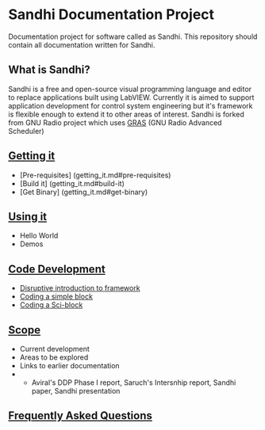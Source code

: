Sandhi Documentation Project
====

Documentation project for software called as Sandhi.
This repository should contain all documentation written for Sandhi.

## What is Sandhi?
Sandhi is a free and open-source visual programming language and editor to replace applications built using LabVIEW. Currently it is aimed to support application development for control system engineering but it's framework is flexible enough to extend it to other areas of interest. Sandhi is forked from GNU Radio project which uses [GRAS](https://github.com/guruofquality/gras/wiki) (GNU Radio Advanced Scheduler)

## [Getting it](getting_it.md)
- [Pre-requisites] (getting_it.md#pre-requisites)
- [Build it] (getting_it.md#build-it)
- [Get Binary] (getting_it.md#get-binary)

## [Using it](using_it.md)
- Hello World
- Demos

## [Code Development](code_devel.md)
- [Disruptive introduction to framework](code_devel.md#disruptive-introduction-to-framework)
- [Coding a simple block](code_devel.md#coding-a-simple-block)
- [Coding a Sci-block](code_devel.md#coding-a-sci-block)

## [Scope](scope.md)
- Current development
- Areas to be explored
- Links to earlier documentation
- - Aviral's DDP Phase I report, Saruch's Intersnhip report, Sandhi paper, Sandhi presentation

## [Frequently Asked Questions](faqs.md)
